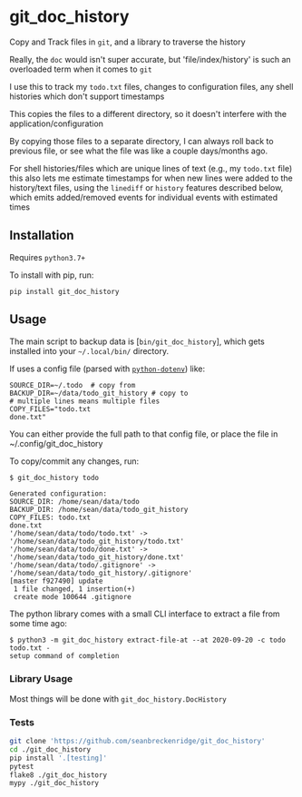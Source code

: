 # git_doc_history

Copy and Track files in `git`, and a library to traverse the history

Really, the `doc` would isn't super accurate, but 'file/index/history' is such an overloaded term when it comes to `git`

I use this to track my `todo.txt` files, changes to configuration files, any shell histories which don't support timestamps

This copies the files to a different directory, so it doesn't interfere with the application/configuration

By copying those files to a separate directory, I can always roll back to previous file, or see what the file was like a couple days/months ago.

For shell histories/files which are unique lines of text (e.g., my `todo.txt` file) this also lets me estimate timestamps for when new lines were added to the history/text files, using the `linediff` or `history` features described below, which emits added/removed events for individual events with estimated times

## Installation

Requires `python3.7+`

To install with pip, run:

```
pip install git_doc_history
```

## Usage

The main script to backup data is [`bin/git_doc_history`], which gets installed into your `~/.local/bin/` directory.

If uses a config file (parsed with [`python-dotenv`](https://github.com/theskumar/python-dotenv)) like:

```
SOURCE_DIR=~/.todo  # copy from
BACKUP_DIR=~/data/todo_git_history # copy to
# multiple lines means multiple files
COPY_FILES="todo.txt
done.txt"
```

You can either provide the full path to that config file, or place the file in ~/.config/git_doc_history

To copy/commit any changes, run:

```bash
$ git_doc_history todo
```

```
Generated configuration:
SOURCE_DIR: /home/sean/data/todo
BACKUP_DIR: /home/sean/data/todo_git_history
COPY_FILES: todo.txt
done.txt
'/home/sean/data/todo/todo.txt' -> '/home/sean/data/todo_git_history/todo.txt'
'/home/sean/data/todo/done.txt' -> '/home/sean/data/todo_git_history/done.txt'
'/home/sean/data/todo/.gitignore' -> '/home/sean/data/todo_git_history/.gitignore'
[master f927490] update
 1 file changed, 1 insertion(+)
 create mode 100644 .gitignore
```

The python library comes with a small CLI interface to extract a file from some time ago:

```
$ python3 -m git_doc_history extract-file-at --at 2020-09-20 -c todo todo.txt -
setup command of completion
```

### Library Usage

Most things will be done with `git_doc_history.DocHistory`

### Tests

```bash
git clone 'https://github.com/seanbreckenridge/git_doc_history'
cd ./git_doc_history
pip install '.[testing]'
pytest
flake8 ./git_doc_history
mypy ./git_doc_history
```
